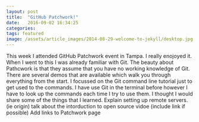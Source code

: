 ```yaml
---
layout: post
title:  "GitHub Patchwork!"
date:   2016-09-02 16:34:25
categories:
tags: featured
image: /assets/article_images/2014-08-29-welcome-to-jekyll/desktop.jpg
---
```


This week I attended GitHub Patchwork event in Tampa. I really enojoyed it. When I went to this I was already familiar with Git.
The beauty about Pathcwork is that they assume that you have no working knowledge of Git. There are several demos that are available
which walk you through everything from the start. I focussed on the Git command line tutorial just to get used to the commands.
I have use Git in the terminal before however I have to look up the commands each time I try to use them.
I thought I would share some of the things that I learned.
Explain setting up remote servers. (ie origin)
talk about the intorduction to open source vidoe (include link if possible)
Add links to Patchwork page


